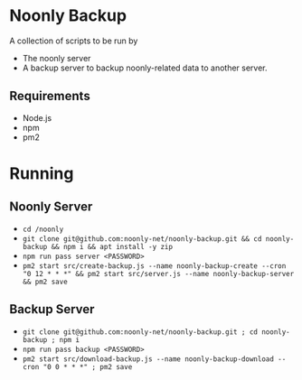 # Noonly Backup
A collection of scripts to be run by 
  - The noonly server
  - A backup server
to backup noonly-related data to another server.

## Requirements
- Node.js
- npm
- pm2

# Running
## Noonly Server
- `cd /noonly`
- `git clone git@github.com:noonly-net/noonly-backup.git && cd noonly-backup && npm i && apt install -y zip`
- `npm run pass server <PASSWORD>`
- `pm2 start src/create-backup.js --name noonly-backup-create --cron "0 12 * * *" && pm2 start src/server.js --name noonly-backup-server && pm2 save`

## Backup Server
- `git clone git@github.com:noonly-net/noonly-backup.git ; cd noonly-backup ; npm i`
- `npm run pass backup <PASSWORD>`
- `pm2 start src/download-backup.js --name noonly-backup-download --cron "0 0 * * *" ; pm2 save`
